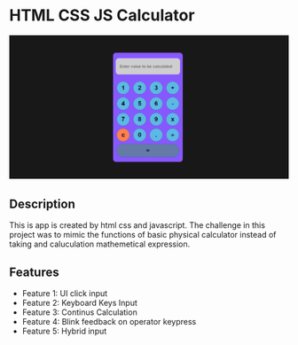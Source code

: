 # HTML CSS JS Calculator
![Preview](Screenshot.png)
## Description
This is app is created by html css and javascript. The challenge in this project was to mimic the functions of basic physical calculator instead of taking and caluculation mathemetical expression.
## Features
- Feature 1: UI click input
- Feature 2: Keyboard Keys Input
- Feature 3: Continus Calculation
- Feature 4: Blink feedback on operator keypress
- Feature 5: Hybrid input
